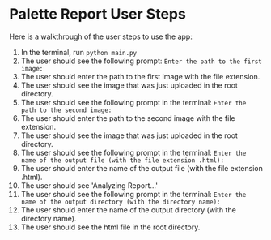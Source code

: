 # Palette Report User Steps

Here is a walkthrough of the user steps to use the app:

1. In the terminal, run `python main.py`
2. The user should see the following prompt: `Enter the path to the first image:`
3. The user should enter the path to the first image with the file extension.
4. The user should see the image that was just uploaded in the root directory.
4. The user should see the following prompt in the terminal: `Enter the path to the second image:`
5. The user should enter the path to the second image with the file extension.
6. The user should see the image that was just uploaded in the root directory.
7. The user should see the following prompt in the terminal: `Enter the name of the output file (with the file extension .html):`
8. The user should enter the name of the output file (with the file extension .html).
9. The user should see 'Analyzing Report...'
10. The user should see the following prompt in the terminal: `Enter the name of the output directory (with the directory name):`
11. The user should enter the name of the output directory (with the directory name).
12. The user should see the html file in the root directory.

